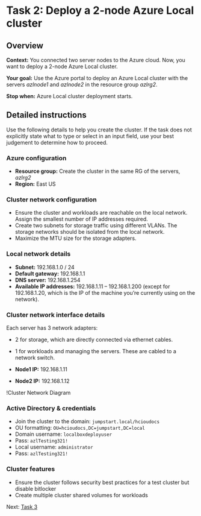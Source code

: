 
# Task 2: Deploy a 2-node Azure Local cluster

## Overview

**Context:** You connected two server nodes to the Azure cloud. Now, you want to deploy a 2-node Azure Local cluster.

**Your goal:** Use the Azure portal to deploy an Azure Local cluster with the servers _azlnode1_ and _azlnode2_ in the resource group _azlrg2_.

**Stop when:** Azure Local cluster deployment starts.

## Detailed instructions

Use the following details to help you create the cluster. If the task does not explicitly state what to type or select in an input field, use your best judgement to determine how to proceed.

### Azure configuration

- **Resource group:** Create the cluster in the same RG of the servers, _azlrg2_
- **Region:** East US

### Cluster network configuration

- Ensure the cluster and workloads are reachable on the local network. Assign the smallest number of IP addresses required.
- Create two subnets for storage traffic using different VLANs. The storage networks should be isolated from the local network.
- Maximize the MTU size for the storage adapters.

### Local network details

- **Subnet:** 192.168.1.0 / 24
- **Default gateway:** 192.168.1.1
- **DNS server:** 192.168.1.254
- **Available IP addresses:** 192.168.1.11 – 192.168.1.200 (except for 192.168.1.20, which is the IP of the machine you’re currently using on the network).

### Cluster network interface details

Each server has 3 network adapters:
- 2 for storage, which are directly connected via ethernet cables.
- 1 for workloads and managing the servers. These are cabled to a network switch.

- **Node1 IP:** 192.168.1.11
- **Node2 IP:** 192.168.1.12

!Cluster Network Diagram

### Active Directory & credentials

- Join the cluster to the domain: `jumpstart.local/hcioudocs`
- OU formatting: `OU=hcioudocs,DC=jumpstart,DC=local`
- Domain username: `localboxdeployuser`
- Pass: `azlTesting321!`
- Local username: `administrator`
- Pass: `azlTesting321!`

### Cluster features

- Ensure the cluster follows security best practices for a test cluster but disable bitlocker
- Create multiple cluster shared volumes for workloads


Next: [Task 3](task3.md)
